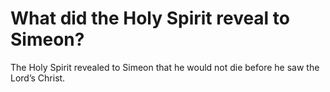 # What did the Holy Spirit reveal to Simeon?

The Holy Spirit revealed to Simeon that he would not die before he saw the Lord’s Christ.
